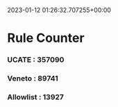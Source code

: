 2023-01-12 01:26:32.707255+00:00
# Rule Counter 
 ### UCATE : 357090

 ### Veneto : 89741

 ### Allowlist : 13927